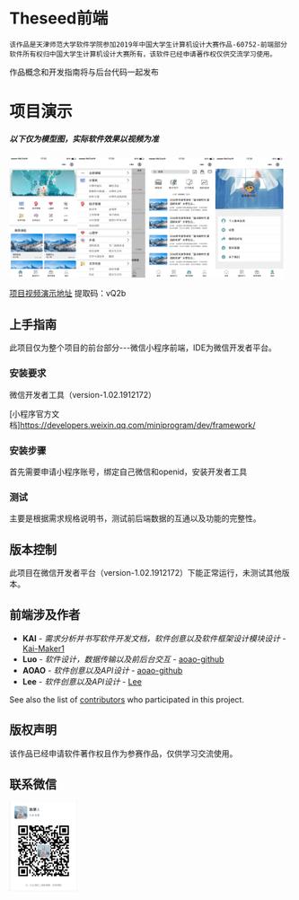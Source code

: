 
# Theseed前端

    该作品是天津师范大学软件学院参加2019年中国大学生计算机设计大赛作品-60752-前端部分
    软件所有权归中国大学生计算机设计大赛所有，该软件已经申请著作权仅供交流学习使用。

作品概念和开发指南将与后台代码一起发布

# 项目演示


##### 以下仅为模型图，实际软件效果以视频为准

<div algin="center">
  <img src="https://github.com/Kai-Maker1/Theseed-Front-end/blob/master/images2/%E9%A6%96%E9%A1%B5.png" width=24% height=25%><img src="https://github.com/Kai-Maker1/Theseed-Front-end/blob/master/images2/全部课程.png" width=24% height=25%>
<img src="https://github.com/Kai-Maker1/Theseed-Front-end/blob/master/images2/教学管理.png" width=24% height=25%><img src="https://github.com/Kai-Maker1/Theseed-Front-end/blob/master/images2/个人-首页-已认证.png" width=24% height=25%>
</div>

[项目视频演示地址](https://pan.baidu.com/s/1ZNFZx5KAljRjax2shOsCZg) 提取码：vQ2b

## 上手指南
 
此项目仅为整个项目的前台部分---微信小程序前端，IDE为微信开发者平台。
 
### 安装要求
 
微信开发者工具（version-1.02.1912172）

[小程序官方文档]https://developers.weixin.qq.com/miniprogram/dev/framework/ 
 
### 安装步骤
 
 首先需要申请小程序账号，绑定自己微信和openid，安装开发者工具

 
### 测试
 
主要是根据需求规格说明书，测试前后端数据的互通以及功能的完整性。
 
## 版本控制
 
此项目在微信开发者平台（version-1.02.1912172）下能正常运行，未测试其他版本。 
 
## 前端涉及作者
 
* **KAI** - *需求分析并书写软件开发文档，软件创意以及软件框架设计模块设计* - [Kai-Maker1](https://github.com/Kai-Maker1)
* **Luo** - *软件设计，数据传输以及前后台交互* - [aoao-github](https://github.com/aoao-github)
* **AOAO** - *软件创意以及API设计* - [aoao-github](https://github.com/aoao-github)
* **Lee** - *软件创意以及API设计* - [Lee](https://github.com/MiracleYee/Lee)
 
See also the list of [contributors](https://github.com/your/project/contributors) who participated in this project.
 
## 版权声明
 
该作品已经申请软件著作权且作为参赛作品，仅供学习交流使用。
 
## 联系微信
<img src="https://github.com/Kai-Maker1/Theseed-Front-end/blob/master/images2/971583505208_.pic.jpg" width=24% height=25%>

